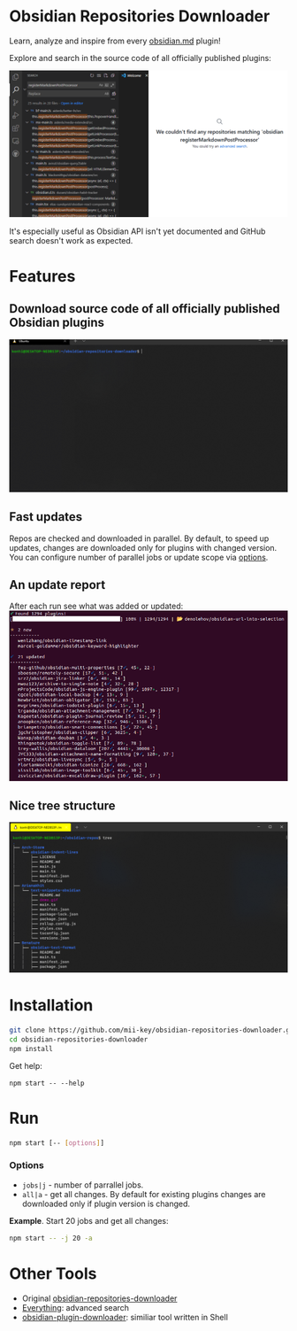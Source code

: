 # Obsidian Repositories Downloader

Learn, analyze and inspire from every [obsidian.md](https://obsidian.md) plugin!

Explore and search in the source code of all officially published plugins:

![search](/doc/img/search.png)

It's especially useful as Obsidian API isn't yet documented and GitHub search doesn't work as expected.

# Features
## Download source code of all officially published Obsidian plugins
![run](/doc/img/run.gif)

## Fast updates
Repos are checked and downloaded in parallel. By default, to speed up updates, changes are downloaded only for plugins with changed version. 
You can configure number of parallel jobs or update scope via [options](#options).

## An update report
After each run see what was added or updated:
![update-report](/doc/img/update-report.png)

## Nice tree structure
![repo-structure](/doc/img/repo-structure.png)

# Installation
```bash
git clone https://github.com/mii-key/obsidian-repositories-downloader.git
cd obsidian-repositories-downloader
npm install
```

Get help:
```
npm start -- --help
```

# Run
```bash
npm start [-- [options]]
```
### Options

- `jobs|j` - number of parrallel jobs.
- `all|a` - get all changes. By default for existing plugins changes are downloaded only if plugin version is changed.

**Example**. Start 20 jobs and get all changes:
```bash
npm start -- -j 20 -a
```

# Other Tools
- Original [obsidian-repositories-downloader](https://github.com/konhi/obsidian-repositories-downloader)
- [Everything](https://www.voidtools.com/): advanced search
- [obsidian-plugin-downloader](https://github.com/luckman212/obsidian-plugin-downloader): similiar tool written in Shell

